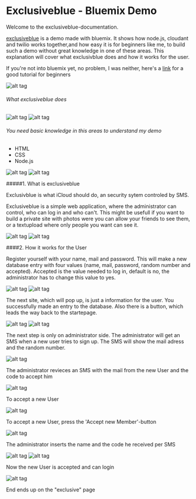 Exclusiveblue - Bluemix Demo
============================

Welcome to the exclusiveblue-documentation.

[exclusiveblue] is a demo made with bluemix. It shows how node.js, cloudant and twilio works together,and how easy it is for beginners like me, to build such a demo without great knowledge in one of these areas. This explanation will cover what exclusivblue does and how it works for the user.

If you're not into bluemix yet, no problem, I was neither, here's a [link] for a good tutorial for beginners

![alt tag](https://raw.githubusercontent.com/JDihlmann/Tmoodlocator/master/imageFiles/web.png)

###### What exclusiveblue does

![alt tag](https://raw.githubusercontent.com/SNiewierra/exclusiveblue/master/imageFiles/functionblue.png)
![alt tag](https://raw.githubusercontent.com/SNiewierra/exclusiveblue/master/imageFiles/web.png)


###### You need basic knowledge in this areas to understand my demo
  - HTML
  - CSS
  - Node.js

![alt tag](https://raw.githubusercontent.com/SNiewierra/exclusiveblue/master/imageFiles/web.png)
![alt tag](https://raw.githubusercontent.com/SNiewierra/exclusiveblue/master/imageFiles/web.png)


#####1. What is exclusiveblue

Exclusivblue is what iCloud should do, an security sytem controled by SMS. 

Exclusiveblue is a simple web application, where the administrator can control, who can log in and who can't.
This might be usefull if you want to build a private site with photos were you can allow your friends to see them, or a textupload where only people you want can see it.

![alt tag](https://raw.githubusercontent.com/SNiewierra/exclusiveblue/master/imageFiles/web.png)
![alt tag](https://raw.githubusercontent.com/SNiewierra/exclusiveblue/master/imageFiles/web.png)



####2. How it works for the User

Register yourself with your name, mail and password. This will make a new database entry with four values (name, mail, password, random number and accepted). Accepted is the value needed to log in, default is no, the administrator has to change this value to yes.

![alt tag](https://raw.githubusercontent.com/SNiewierra/exclusiveblue/master/imageFiles/register.png)
![alt tag](https://raw.githubusercontent.com/JDihlmann/Tmoodlocator/master/imageFiles/return0.png)


The next site, which will pop up, is just a information for the user. You successfully made an entry to the database. Also there is a button, which leads the way back to the startepage.

![alt tag](https://raw.githubusercontent.com/SNiewierra/exclusiveblue/master/imageFiles/registered.png)
![alt tag](https://raw.githubusercontent.com/SNiewierra/exclusiveblue/master/imageFiles/web.png)


The next step is only on administrator side. The administrator will get an SMS when a new user tries to sign up. The SMS will show the mail adress and the random number. 

![alt tag](https://raw.githubusercontent.com/SNiewierra/exclusiveblue/master/imageFiles/screen.png)


The administrator revieces an SMS with the mail from the new User and the code to accept him

![alt tag](https://raw.githubusercontent.com/SNiewierra/exclusiveblue/master/imageFiles/web.png)


To accept a new User

![alt tag](https://raw.githubusercontent.com/SNiewierra/exclusiveblue/master/imageFiles/accept.png)


To accept a new User, press the 'Accept new Member'-button 

![alt tag](https://raw.githubusercontent.com/SNiewierra/exclusiveblue/master/imageFiles/web.png)


The administrator inserts the name and the code he received per SMS

![alt tag](https://raw.githubusercontent.com/SNiewierra/exclusiveblue/master/imageFiles/apply.png)
![alt tag](https://raw.githubusercontent.com/SNiewierra/exclusiveblue/master/imageFiles/web.png)


Now the new User is accepted and can login

![alt tag](https://raw.githubusercontent.com/SNiewierra/exclusiveblue/master/imageFiles/login.png)


End ends up on the "exclusive" page






[exclusiveblue]:https://silasnode.mybluemix.net
[link]:https://github.com/JDihlmann/moodlocator/
